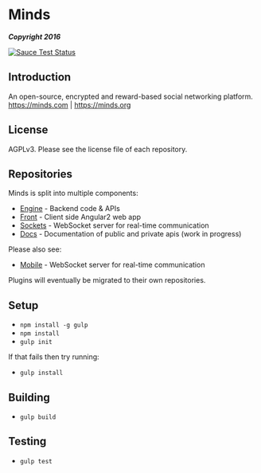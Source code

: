 Minds
==========

___Copyright 2016___


[![Sauce Test Status](https://saucelabs.com/browser-matrix/minds.svg?auth=240a8242ffaed2a145f48323ab0762f9)](https://saucelabs.com/u/minds)

## Introduction
An open-source, encrypted and reward-based social networking platform. https://minds.com | https://minds.org

## License

AGPLv3. Please see the license file of each repository.

## Repositories

Minds is split into multiple components:

- [Engine](https://github.com/Minds/engine) - Backend code & APIs
- [Front](https://github.com/Minds/front) - Client side Angular2 web app
- [Sockets](https://github.com/Minds/sockets) - WebSocket server for real-time communication
- [Docs](https://github.com/Minds/docs) - Documentation of public and private apis (work in progress)

Please also see:
- [Mobile](https://github.com/Minds/mobile) - WebSocket server for real-time communication

Plugins will eventually be migrated to their own repositories.

## Setup

- `npm install -g gulp`
- `npm install`
- `gulp init`

If that fails then try running:

- `gulp install`

## Building

- `gulp build`

## Testing

- `gulp test`
